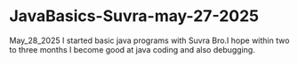 # JavaBasics-Suvra-may-27-2025
May_28_2025 I started basic java programs with Suvra Bro.I hope within two to three months I become good at java coding and also debugging. 
